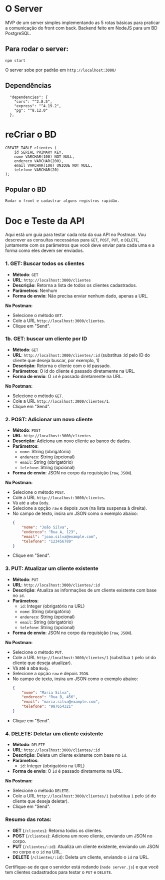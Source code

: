 # O Server

MVP de um server simples implementando as 5 rotas básicas para praticar a comunicação do front com back. Backend feito em NodeJS para um BD PostgreSQL.

## Para rodar o server:
```
npm start 
```

O server sobe por padrão em `http://localhost:3000/`

## Dependências
```
  "dependencies": {
    "cors": "^2.8.5",
    "express": "^4.19.2",
    "pg": "^8.12.0"
  },
```

# reCriar o BD
```
CREATE TABLE clientes (
    id SERIAL PRIMARY KEY,
    nome VARCHAR(100) NOT NULL,
    endereco VARCHAR(200),
    email VARCHAR(100) UNIQUE NOT NULL,
    telefone VARCHAR(20)
);
```
## Popular o BD
```
Rodar o front e cadastrar alguns registros rapidão.
```


# Doc e Teste da API
Aqui está um guia para testar cada rota da sua API no Postman. Vou descrever as consultas necessárias para `GET`, `POST`, `PUT`, e `DELETE`, juntamente com os parâmetros que você deve enviar para cada uma e a forma como eles devem ser enviados.

### 1. **GET: Buscar todos os clientes**
   - **Método**: `GET`
   - **URL**: `http://localhost:3000/clientes`
   - **Descrição**: Retorna a lista de todos os clientes cadastrados.
   - **Parâmetros**: Nenhum
   - **Forma de envio**: Não precisa enviar nenhum dado, apenas a URL.

   **No Postman:**
   - Selecione o método `GET`.
   - Cole a URL `http://localhost:3000/clientes`.
   - Clique em "Send".

### 1b. **GET: buscar um cliente por ID**
   - **Método**: `GET`
   - **URL**: `http://localhost:3000/clientes/:id` (substitua :id pelo ID do cliente que deseja buscar, por exemplo, 1)
   - **Descrição**: Retorna o cliente com o id passado.
   - **Parâmetros**: O id do cliente é passado diretamente na URL.
   - **Forma de envio**: O `id` é passado diretamente na URL.

   **No Postman:**
   - Selecione o método `GET`.
   - Cole a URL `http://localhost:3000/clientes/1`.
   - Clique em "Send".


### 2. **POST: Adicionar um novo cliente**
   - **Método**: `POST`
   - **URL**: `http://localhost:3000/clientes`
   - **Descrição**: Adiciona um novo cliente ao banco de dados.
   - **Parâmetros**:
     - `nome`: String (obrigatório)
     - `endereco`: String (opcional)
     - `email`: String (obrigatório)
     - `telefone`: String (opcional)
   - **Forma de envio**: JSON no corpo da requisição (`raw`, `JSON`).

   **No Postman:**
   - Selecione o método `POST`.
   - Cole a URL `http://localhost:3000/clientes`.
   - Vá até a aba `Body`.
   - Selecione a opção `raw` e depois `JSON` (na lista suspensa à direita).
   - No campo de texto, insira um JSON como o exemplo abaixo:
     ```json
     {
         "nome": "João Silva",
         "endereco": "Rua A, 123",
         "email": "joao.silva@example.com",
         "telefone": "123456789"
     }
     ```
   - Clique em "Send".

### 3. **PUT: Atualizar um cliente existente**
   - **Método**: `PUT`
   - **URL**: `http://localhost:3000/clientes/:id`
   - **Descrição**: Atualiza as informações de um cliente existente com base no `id`.
   - **Parâmetros**:
     - `id`: Integer (obrigatório na URL)
     - `nome`: String (obrigatório)
     - `endereco`: String (opcional)
     - `email`: String (obrigatório)
     - `telefone`: String (opcional)
   - **Forma de envio**: JSON no corpo da requisição (`raw`, `JSON`).

   **No Postman:**
   - Selecione o método `PUT`.
   - Cole a URL `http://localhost:3000/clientes/1` (substitua `1` pelo `id` do cliente que deseja atualizar).
   - Vá até a aba `Body`.
   - Selecione a opção `raw` e depois `JSON`.
   - No campo de texto, insira um JSON como o exemplo abaixo:
     ```json
     {
         "nome": "Maria Silva",
         "endereco": "Rua B, 456",
         "email": "maria.silva@example.com",
         "telefone": "987654321"
     }
     ```
   - Clique em "Send".

### 4. **DELETE: Deletar um cliente existente**
   - **Método**: `DELETE`
   - **URL**: `http://localhost:3000/clientes/:id`
   - **Descrição**: Deleta um cliente existente com base no `id`.
   - **Parâmetros**:
     - `id`: Integer (obrigatório na URL)
   - **Forma de envio**: O `id` é passado diretamente na URL.

   **No Postman:**
   - Selecione o método `DELETE`.
   - Cole a URL `http://localhost:3000/clientes/1` (substitua `1` pelo `id` do cliente que deseja deletar).
   - Clique em "Send".

### Resumo das rotas:

- **GET** (`/clientes`): Retorna todos os clientes.
- **POST** (`/clientes`): Adiciona um novo cliente, enviando um JSON no corpo.
- **PUT** (`/clientes/:id`): Atualiza um cliente existente, enviando um JSON no corpo e o `id` na URL.
- **DELETE** (`/clientes/:id`): Deleta um cliente, enviando o `id` na URL.

Certifique-se de que o servidor está rodando (`node server.js`) e que você tem clientes cadastrados para testar o `PUT` e `DELETE`. 